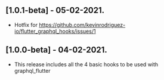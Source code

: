 ## [1.0.1-beta] - 05-02-2021.

* Hotfix for https://github.com/kevinrodriguez-io/flutter_graphql_hooks/issues/1

## [1.0.0-beta] - 04-02-2021.

* This release includes all the 4 basic hooks to be used with graphql_flutter
